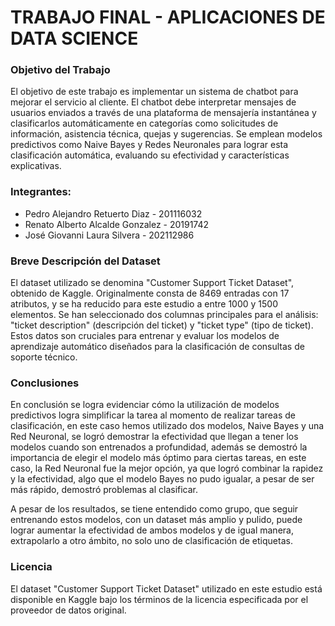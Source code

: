 # TRABAJO FINAL - APLICACIONES DE DATA SCIENCE

### Objetivo del Trabajo

El objetivo de este trabajo es implementar un sistema de chatbot para mejorar el servicio al cliente. El chatbot debe interpretar mensajes de usuarios enviados a través de una plataforma de mensajería instantánea y clasificarlos automáticamente en categorías como solicitudes de información, asistencia técnica, quejas y sugerencias. Se emplean modelos predictivos como Naive Bayes y Redes Neuronales para lograr esta clasificación automática, evaluando su efectividad y características explicativas.

### Integrantes:

- Pedro Alejandro Retuerto Diaz - 201116032
- Renato Alberto Alcalde Gonzalez - 20191742
- José Giovanni Laura Silvera - 202112986

### Breve Descripción del Dataset

El dataset utilizado se denomina "Customer Support Ticket Dataset", obtenido de Kaggle. Originalmente consta de 8469 entradas con 17 atributos, y se ha reducido para este estudio a entre 1000 y 1500 elementos. Se han seleccionado dos columnas principales para el análisis: "ticket description" (descripción del ticket) y "ticket type" (tipo de ticket). Estos datos son cruciales para entrenar y evaluar los modelos de aprendizaje automático diseñados para la clasificación de consultas de soporte técnico.

### Conclusiones

En conclusión se logra evidenciar cómo la utilización de modelos predictivos logra simplificar la tarea al momento de realizar tareas de clasificación, en este caso hemos utilizado dos modelos, Naive Bayes y una Red Neuronal, se logró demostrar la efectividad que llegan a tener los modelos cuando son entrenados a profundidad, además se demostró la importancia de elegir el modelo más óptimo para ciertas tareas, en este caso, la Red Neuronal fue la mejor opción, ya que logró combinar la rapidez y la efectividad, algo que el modelo Bayes no pudo igualar, a pesar de ser más rápido, demostró problemas al clasificar.

A pesar de los resultados, se tiene entendido como grupo, que seguir entrenando estos modelos, con un dataset más amplio y pulido, puede lograr aumentar la efectividad de ambos modelos y de igual manera, extrapolarlo a otro ámbito, no solo uno de clasificación de etiquetas.

### Licencia

El dataset "Customer Support Ticket Dataset" utilizado en este estudio está disponible en Kaggle bajo los términos de la licencia especificada por el proveedor de datos original.



